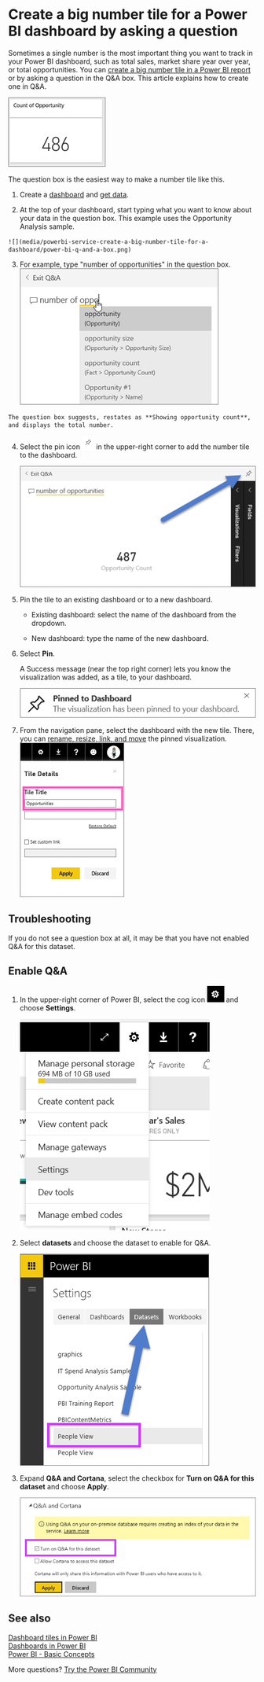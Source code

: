 <properties
   pageTitle="Create a big number tile for a Power BI dashboard by asking a question"
   description="Create a big number tile for a Power BI dashboard by asking a question"
   services="powerbi"
   documentationCenter=""
   authors="mihart"
   manager="mblythe"
   backup=""
   editor=""
   tags=""
   qualityFocus="no"
   qualityDate=""/>

<tags
   ms.service="powerbi"
   ms.devlang="NA"
   ms.topic="article"
   ms.tgt_pltfrm="NA"
   ms.workload="powerbi"
   ms.date="10/07/2016"
   ms.author="mihart"/>

# Create a big number tile for a Power BI dashboard by asking a question  

Sometimes a single number is the most important thing you want to track in your Power BI dashboard, such as total sales, market share year over year, or total opportunities. You can [create a big number tile in a Power BI report](powerbi-service-create-a-big-number-tile-from-a-power-bi-report.md) or by asking a question in the Q&A box. This article explains how to create one in Q&A.

![](media/powerbi-service-create-a-big-number-tile-for-a-dashboard/PBI_OpptuntiesCard.png)

The question box is the easiest way to make a number tile like this.

1.    Create a [dashboard](powerbi-service-dashboards.md) and [get data](powerbi-service-get-data.md).

2.    At the top of your dashboard, start typing what you want to know about your data in the question box. This example uses the Opportunity Analysis sample.

    ![](media/powerbi-service-create-a-big-number-tile-for-a-dashboard/power-bi-q-and-a-box.png)

3.    For example, type "number of opportunities" in the question box.
    ![](media/powerbi-service-create-a-big-number-tile-for-a-dashboard/power-bi-ask.png)

    The question box suggests, restates as **Showing opportunity count**, and displays the total number.  

4.  Select the pin icon ![](media/powerbi-service-create-a-big-number-tile-for-a-dashboard/PBI_PinTile.png) in the upper-right corner to add the number tile to the dashboard. 

    ![](media/powerbi-service-create-a-big-number-tile-for-a-dashboard/power-bi-pin.png)

5.  Pin the tile to an existing dashboard or to a new dashboard. 

    -   Existing dashboard: select the name of the dashboard from the dropdown.

    -   New dashboard: type the name of the new dashboard.

6.  Select **Pin**.

    A Success message (near the top right corner) lets you know the visualization was added, as a tile, to your dashboard.  

    ![](media/powerbi-service-create-a-big-number-tile-for-a-dashboard/pinSuccess.png)

7.  From the navigation pane, select the dashboard with the new tile. There, you can [rename, resize, link, and move](powerbi-service-edit-a-tile-in-a-dashboard.md) the pinned visualization.  
    ![](media/powerbi-service-create-a-big-number-tile-for-a-dashboard/PBI_DashTileTitle.png)

## Troubleshooting
If you do not see a question box at all, it may be that you have not enabled Q&A for this dataset.  

##  Enable Q&A

1.  In the upper-right corner of Power BI, select the cog icon ![](media/powerbi-service-create-a-big-number-tile-for-a-dashboard/power-bi-cog.png) and choose **Settings**.

    ![](media/powerbi-service-create-a-big-number-tile-for-a-dashboard/powerbi-settings.png)

2.  Select **datasets** and choose the dataset to enable for Q&A.

    ![](media/powerbi-service-create-a-big-number-tile-for-a-dashboard/power-bi-q-and-a-settings.png)

3. Expand **Q&A and Cortana**, select the checkbox for **Turn on Q&A for this dataset** and choose **Apply**.

    ![](media/powerbi-service-q-and-a-direct-query/power-bi-q-and-a-directquery.png)

## See also  
[Dashboard tiles in Power BI](powerbi-service-dashboard-tiles.md)  
[Dashboards in Power BI](powerbi-service-dashboards.md)  
[Power BI - Basic Concepts](powerbi-service-basic-concepts.md)

More questions? [Try the Power BI Community](http://community.powerbi.com/)
